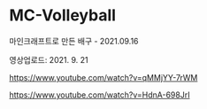 # MC-Volleyball
마인크래프트로 만든 배구 - 2021.09.16

영상업로드: 2021. 9. 21


https://www.youtube.com/watch?v=qMMjYY-7rWM

https://www.youtube.com/watch?v=HdnA-698JrI
